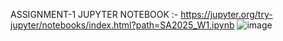 ASSIGNMENT-1   JUPYTER NOTEBOOK :- https://jupyter.org/try-jupyter/notebooks/index.html?path=SA2025_W1.ipynb
![image](https://github.com/user-attachments/assets/8656ebcb-3268-463d-b1a7-4038f520e265)
